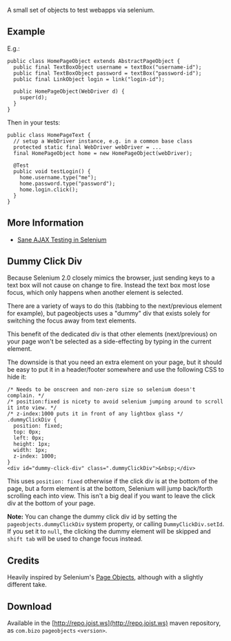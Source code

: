 
A small set of objects to test webapps via selenium.

Example
-------

E.g.:

    public class HomePageObject extends AbstractPageObject {
      public final TextBoxObject username = textBox("username-id");
      public final TextBoxObject password = textBox("password-id");
      public final LinkObject login = link("login-id");

      public HomePageObject(WebDriver d) {
        super(d);
      }
    }

Then in your tests:

    public class HomePageText {
      // setup a WebDriver instance, e.g. in a common base class
      protected static final WebDriver webDriver = ...
      final HomePageObject home = new HomePageObject(webDriver);

      @Test
      public void testLogin() {
        home.username.type("me");
        home.password.type("password");
        home.login.click();
      }
    }

More Information
----------------

* [Sane AJAX Testing in Selenium](http://draconianoverlord.com/2011/10/14/sane-selenium-testing.html)

Dummy Click Div
---------------

Because Selenium 2.0 closely mimics the browser, just sending keys to a text box will not cause on change to fire. Instead the text box most lose focus, which only happens when another element is selected.

There are a variety of ways to do this (tabbing to the next/previous element for example), but pageobjects uses a "dummy" div that exists solely for switching the focus away from text elements.

This benefit of the dedicated div is that other elements (next/previous) on your page won't be selected as a side-effecting by typing in the current element.

The downside is that you need an extra element on your page, but it should be easy to put it in a header/footer somewhere and use the following CSS to hide it:

    /* Needs to be onscreen and non-zero size so selenium doesn't complain. */
    /* position:fixed is nicety to avoid selenium jumping around to scroll it into view. */
    /* z-index:1000 puts it in front of any lightbox glass */
    .dummyClickDiv {
      position: fixed;
      top: 0px;
      left: 0px;
      height: 1px;
      width: 1px;
      z-index: 1000;
    }
    <div id="dummy-click-div" class=".dummyClickDiv">&nbsp;</div>

This uses `position: fixed` otherwise if the click div is at the bottom of the page, but a form element is at the bottom, Selenium will jump back/forth scrolling each into view. This isn't a big deal if you want to leave the click div at the bottom of your page.

**Note:** You can change the dummy click div id by setting the `pageobjects.dummyClickDiv` system property, or calling `DummyClickDiv.setId`. If you set it to `null`, the clicking the dummy element will be skipped and `shift tab` will be used to change focus instead.

Credits
-------

Heavily inspired by Selenium's [Page Objects](http://code.google.com/p/selenium/wiki/PageObjects), although with a slightly different take.

Download
--------

Available in the [http://repo.joist.ws](http://repo.joist.ws) maven repository, as `com.bizo` `pageobjects` `<version>`.

